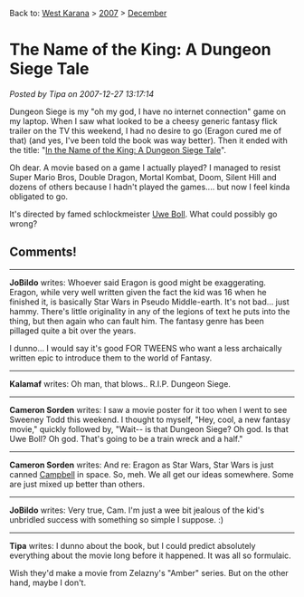 Back to: [West Karana](/posts/westkarana.md) > [2007](/posts/2007/westkarana.md) > [December](./westkarana.md)
# The Name of the King: A Dungeon Siege Tale

*Posted by Tipa on 2007-12-27 13:17:14*

Dungeon Siege is my "oh my god, I have no internet connection" game on my laptop. When I saw what looked to be a cheesy generic fantasy flick trailer on the TV this weekend, I had no desire to go (Eragon cured me of that) (and yes, I've been told the book was way better). Then it ended with the title: "[In the Name of the King: A Dungeon Siege Tale](http://www.imdb.com/title/tt0460780/)".

Oh dear. A movie based on a game I actually played? I managed to resist Super Mario Bros, Double Dragon, Mortal Kombat, Doom, Silent Hill and dozens of others because I hadn't played the games.... but now I feel kinda obligated to go.

It's directed by famed schlockmeister [Uwe Boll](http://en.wikipedia.org/wiki/Uwe_boll). What could possibly go wrong?

## Comments!

---

**JoBildo** writes: Whoever said Eragon is good might be exaggerating. Eragon, while very well written given the fact the kid was 16 when he finished it, is basically Star Wars in Pseudo Middle-earth. It's not bad... just hammy. There's little originality in any of the legions of text he puts into the thing, but then again who can fault him. The fantasy genre has been pillaged quite a bit over the years. 

I dunno... I would say it's good FOR TWEENS who want a less archaically written epic to introduce them to the world of Fantasy.

---

**Kalamaf** writes: Oh man, that blows.. R.I.P. Dungeon Siege.

---

**Cameron Sorden** writes: I saw a movie poster for it too when I went to see Sweeney Todd this weekend. I thought to myself, "Hey, cool, a new fantasy movie," quickly followed by, "Wait-- is that Dungeon Siege? Oh god. Is that Uwe Boll? Oh god. That's going to be a train wreck and a half."

---

**Cameron Sorden** writes: And re: Eragon as Star Wars, Star Wars is just canned [Campbell](http://en.wikipedia.org/wiki/The_Hero_with_a_Thousand_Faces) in space. So, meh. We all get our ideas somewhere. Some are just mixed up better than others.

---

**JoBildo** writes: Very true, Cam. I'm just a wee bit jealous of the kid's unbridled success with something so simple I suppose. :)

---

**Tipa** writes: I dunno about the book, but I could predict absolutely everything about the movie long before it happened. It was all so formulaic.

Wish they'd make a movie from Zelazny's "Amber" series. But on the other hand, maybe I don't.


